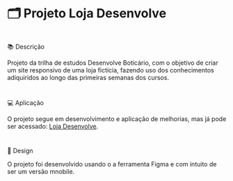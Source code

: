 <h1>🗂️ Projeto Loja Desenvolve</h1>

#
📚 Descrição

Projeto da trilha de estudos Desenvolve Boticário, com o objetivo de criar um site responsivo de uma loja ficticia, fazendo uso dos conhecimentos adiquiridos ao longo das primeiras semanas dos cursos.

#
💻 Aplicação

O projeto segue em desenvolvimento e aplicação de melhorias, mas já pode ser acessado: [Loja Desenvolve](https://nilfoj.github.io/loja-desenvolve/).

#
🎨 Design

O projeto foi desenvolvido usando o a ferramenta Figma e com intuito de ser um versão mnobile.
